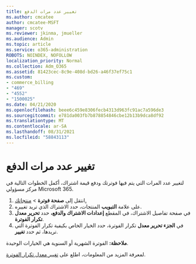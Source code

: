 ```yaml
---
title: تغيير عدد مرات الدفع
ms.author: cmcatee
author: cmcatee-MSFT
manager: scotv
ms.reviewer: jkinma, jmueller
ms.audience: Admin
ms.topic: article
ms.service: o365-administration
ROBOTS: NOINDEX, NOFOLLOW
localization_priority: Normal
ms.collection: Adm_O365
ms.assetid: 81423cec-8c9e-408d-bd26-a46f37ef75c1
ms.custom:
- commerce_billing
- "469"
- "4552"
- "1500025"
ms.date: 04/21/2020
ms.openlocfilehash: beee6c459e8306fecb4313d963fc91ac7a596de3
ms.sourcegitcommit: e781da003fb7b878854846cbe12b13b9dca8df92
ms.translationtype: MT
ms.contentlocale: ar-SA
ms.lasthandoff: 08/31/2021
ms.locfileid: "58843113"
---
```

# <a name="change-how-often-you-pay"></a>تغيير عدد مرات الدفع

لتغيير عدد المرات التي يتم فيها فوترتك ودفع قيمة اشتراك، أكمل الخطوات التالية في مركز مسؤولي Microsoft 365.

1. انتقل إلى **صفحة فوترة**  >  [منتجاتك.](https://go.microsoft.com/fwlink/p/?linkid=842054)
2. على علامة **التبويب** المنتجات، حدد الاشتراك الذي تريد تغييره.
3. في صفحة تفاصيل الاشتراك، في المقطع **إعدادات الاشتراك والدفع،** حدد **تحرير معدل تكرار الفوترة**.
4. في **الجزء تحرير معدل** تكرار الفوترة، حدد الخيار الخاص بكيفية تكرار الفوترة التي تريدها، ثم حدد **تغيير**.

**ملاحظة:** الفوترة الشهرية أو السنوية هي الخيارات الوحيدة.

لمعرفة المزيد من المعلومات، اطلع على [تغيير معدل تكرار الفوترة](https://docs.microsoft.com/microsoft-365/commerce/billing-and-payments/change-payment-frequency).